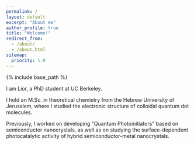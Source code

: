 ```yaml
---
permalink: /
layout: default
excerpt: "About me"
author_profile: true
title: "Welcome!"
redirect_from: 
  - /about/
  - /about.html
sitemap:
  priority: 1.0
---
```


{% include base_path %}

I am Lior, a PhD student at UC Berkeley.

I hold an M.Sc. in theoretical chemistry from the Hebrew University of Jerusalem, where I studied the electronic structure of colloidal quantum dot molecules.

Previously, I worked on developing "Quantum Photoinitiators" based on semiconductor nanocrystals, as well as on studying the surface-dependent photocatalytic activity of hybrid semiconductor-metal nanocrystals. 
